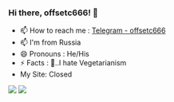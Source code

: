 ### Hi there, offsetc666! 👋

- 📫 How to reach me : [Telegram - offsetc666](https://t.me/offsetc666)
- 📫 I'm from Russia
- 😄 Pronouns : He/His 
- ⚡ Facts : 🤔..I hate Vegetarianism
- My Site: Closed

<img src="https://github-readme-stats.vercel.app/api?username=offsetc666&bg_color=30,e96443,904e95&title_color=fad000&text_color=75eeb2&icon_clor=0480ef">
<img src="https://github-readme-stats.vercel.app/api/top-langs/?username=offsetc666&layout=compact&bg_color=30,e96443,904e95&title_color=fad000&text_color=75eeb2&icon_clor=0480ef&langs_count=8">
